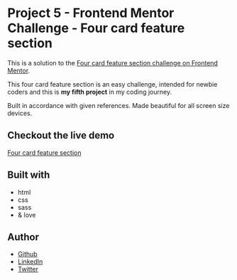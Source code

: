# Project 5 - Frontend Mentor Challenge - Four card feature section

This is a solution to the [Four card feature section challenge on Frontend Mentor](https://www.frontendmentor.io/challenges/four-card-feature-section-weK1eFYK).

This four card feature section is an easy challenge, intended for newbie coders and this is **my fifth project** in my coding journey.

Built in accordance with given references. Made beautiful for all screen size devices.

## Checkout the live demo

[Four card feature section]()

## Built with

- html
- css
- sass
- & love

## Author

- [Github](https://github.com/Peac-h)
- [LinkedIn](https://www.linkedin.com/in/tamta-lomidze-b336b9266/)
- [Twitter](https://twitter.com/p6eac_h)
